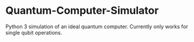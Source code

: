 # Quantum-Computer-Simulator
Python 3 simulation of an ideal quantum computer. Currently only works for single qubit operations.

